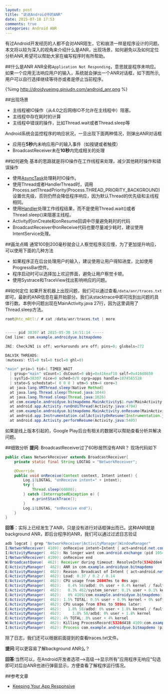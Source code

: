 ```yaml
---
layout: post
title: "说说Android中的ANR"
date: 2015-07-18 17:53
comments: true
categories: Android ANR
---
```


有过Android开发经历的人都不会对ANR陌生，它和崩溃一样是程序设计的问题。本文将以较为深入的视角来介绍什么是ANR，出现场景，如何避免以及如何定位分析ANR,希望可以帮助大家在编写程序时有所帮助。
<!--more-->
##什么是ANR
ANR全称`Application Not Responding`，意思就是程序未响应。如果一个应用无法响应用户的输入，系统就会弹出一个ANR对话框，如下图所示,用户可以自行选择继续等待亦或者是停止当前程序。

{%img http://droidyueimg.qiniudn.com/android_anr.png %}

##出现场景
  * 主线程被IO操作（从4.0之后网络IO不允许在主线程中）阻塞。
  * 主线程中存在耗时的计算
  * 主线程中错误的操作，比如Thread.wait或者Thread.sleep等 

Android系统会监控程序的响应状况，一旦出现下面两种情况，则弹出ANR对话框
  
  * 应用在**5秒**内未响应用户的输入事件（如按键或者触摸）
  * BroadcastReceiver未在**10秒**内完成相关的处理

##如何避免
基本的思路就是将IO操作在工作线程来处理，减少其他耗时操作和错误操作

  * 使用[AsyncTask](http://droidyue.com/blog/2014/11/08/bad-smell-of-asynctask-in-android/)处理耗时IO操作。
  * 使用Thread或者HandlerThread时，调用Process.setThreadPriority(Process.THREAD_PRIORITY_BACKGROUND)设置优先级，否则仍然会降低程序响应，因为默认Thread的优先级和主线程相同。
  * 使用[Handler](http://droidyue.com/blog/2014/12/28/in-android-handler-classes-should-be-static-or-leaks-might-occur/)处理工作线程结果，而不是使用Thread.wait()或者Thread.sleep()来阻塞主线程。
  * Activity的onCreate和onResume回调中尽量避免耗时的代码
  * BroadcastReceiver中onReceive代码也要尽量减少耗时，建议使用IntentService处理。

##画龙点睛
通常100到200毫秒就会让人察觉程序反应慢，为了更加提升响应，可以使用下面的几种方法

  * 如果程序正在后台处理用户的输入，建议使用让用户得知进度，比如使用ProgressBar控件。
  * 程序启动时可以选择加上欢迎界面，避免让用户察觉卡顿。
  * 使用Systrace和TraceView找出影响响应的问题。

##如何定位
如果开发机器上出现问题，我们可以通过查看`/data/anr/traces.txt`即可，最新的ANR信息在最开始部分。我们从stacktrace中即可找到出问题的具体行数。本例中问题出现在MainActivity.java 27行，因为这里调用了Thread.sleep方法。
```java
root@htc_m8tl:/ # cat /data/anr/traces.txt | more


----- pid 30307 at 2015-05-30 14:51:14 -----
Cmd line: com.example.androidyue.bitmapdemo

JNI: CheckJNI is off; workarounds are off; pins=0; globals=272

DALVIK THREADS:
(mutexes: tll=0 tsl=0 tscl=0 ghl=0)

"main" prio=5 tid=1 TIMED_WAIT
  | group="main" sCount=1 dsCount=0 obj=0x416eaf18 self=0x416d8650
  | sysTid=30307 nice=0 sched=0/0 cgrp=apps handle=1074565528
  | state=S schedstat=( 0 0 0 ) utm=5 stm=4 core=3
  at java.lang.VMThread.sleep(Native Method)
  at java.lang.Thread.sleep(Thread.java:1044)
  at java.lang.Thread.sleep(Thread.java:1026)
  at com.example.androidyue.bitmapdemo.MainActivity$1.run(MainActivity.java:27)
  at android.app.Activity.runOnUiThread(Activity.java:4794)
  at com.example.androidyue.bitmapdemo.MainActivity.onResume(MainActivity.java:33)
  at android.app.Instrumentation.callActivityOnResume(Instrumentation.java:1282)
  at android.app.Activity.performResume(Activity.java:5405)
```

如果是线上版本引起的，Google Play后台有相关的数据可以帮助查看分析并解决问题。

##细致分析
  **提问**: BroadcastReceiver过了60秒居然没有ANR？ 现场代码如下
```java
public class NetworkReceiver extends BroadcastReceiver{
    private static final String LOGTAG = "NetworkReceiver";

    @Override
    public void onReceive(Context context, Intent intent) {
        Log.i(LOGTAG, "onReceive intent=" + intent);
        try {
            Thread.sleep(60000);
        } catch (InterruptedException e) {
            e.printStackTrace();
        }
        Log.i(LOGTAG, "onReceive end");
    }
}
``` 
  **回答**：实际上已经发生了ANR，只是没有进行对话框弹出而已。这种ANR就是background ANR，即后台程序的ANR，我们可以通过过滤日志验证

```java
adb logcat | grep "NetworkReceiver|ActivityManager|WindowManager"
I/NetworkReceiver( 4109): onReceive intent=Intent { act=android.net.conn.CONNECTIVITY_CHANGE flg=0x8000010 cmp=com.example.androidyue.bitmapdemo/.NetworkReceiver (has extras) }
I/ActivityManager(  462): No longer want com.android.exchange (pid 1054): empty #17
I/NetworkReceiver( 4109): onReceive end
W/BroadcastQueue(  462): Receiver during timeout: ResolveInfo{5342dde4 com.example.androidyue.bitmapdemo.NetworkReceiver p=0 o=0 m=0x108000}
E/ActivityManager(  462): ANR in com.example.androidyue.bitmapdemo
E/ActivityManager(  462): Reason: Broadcast of Intent { act=android.net.conn.CONNECTIVITY_CHANGE flg=0x8000010 cmp=com.example.androidyue.bitmapdemo/.NetworkReceiver (has extras) }
E/ActivityManager(  462): Load: 0.37 / 0.2 / 0.14
E/ActivityManager(  462): CPU usage from 26047ms to 0ms ago:
E/ActivityManager(  462):   0.4% 58/adbd: 0% user + 0.4% kernel / faults: 1501 minor
E/ActivityManager(  462):   0.3% 462/system_server: 0.1% user + 0.1% kernel
E/ActivityManager(  462):   0% 4109/com.example.androidyue.bitmapdemo: 0% user + 0% kernel / faults: 6 minor
E/ActivityManager(  462): 1.5% TOTAL: 0.5% user + 0.9% kernel + 0% softirq
E/ActivityManager(  462): CPU usage from 87ms to 589ms later:
E/ActivityManager(  462):   1.8% 58/adbd: 0% user + 1.8% kernel / faults: 30 minor
E/ActivityManager(  462):     1.8% 58/adbd: 0% user + 1.8% kernel
E/ActivityManager(  462): 4% TOTAL: 0% user + 4% kernel
W/ActivityManager(  462): Killing ProcessRecord{5326d418 4109:com.example.androidyue.bitmapdemo/u0a10063}: background ANR
I/ActivityManager(  462): Process com.example.androidyue.bitmapdemo (pid 4109) has died.
```
除了日志，我们还可以根据前面提到的查看traces.txt文件。

**提问**:可以更容易了解background ANR么？

**回答**:当然可以，在Android开发者选项-->高级-->显示所有”应用程序无响应“勾选即可对后台ANR也进行弹窗显示，方便查看了解程序运行情况。

##参考文章
  * [Keeping Your App Responsive](http://developer.android.com/intl/zh-cn/training/articles/perf-anr.html)


